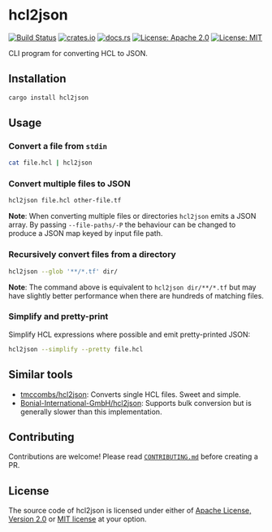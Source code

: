 # hcl2json

[![Build Status](https://github.com/martinohmann/hcl-rs/workflows/ci/badge.svg)](https://github.com/martinohmann/hcl-rs/actions?query=workflow%3Aci)
[![crates.io](https://img.shields.io/crates/v/hcl2json)](https://crates.io/crates/hcl2json)
[![docs.rs](https://img.shields.io/docsrs/hcl2json)](https://docs.rs/hcl2json)
[![License: Apache 2.0](https://img.shields.io/badge/License-Apache_2.0-blue.svg)](https://opensource.org/licenses/Apache-2.0)
[![License: MIT](https://img.shields.io/badge/License-MIT-yellow.svg)](https://opensource.org/licenses/MIT)

CLI program for converting HCL to JSON.

## Installation

```sh
cargo install hcl2json
```

## Usage

### Convert a file from `stdin`

```sh
cat file.hcl | hcl2json
```

### Convert multiple files to JSON

```sh
hcl2json file.hcl other-file.tf
```

**Note**: When converting multiple files or directories `hcl2json` emits a JSON
array. By passing `--file-paths/-P` the behaviour can be changed to produce a
JSON map keyed by input file path.

### Recursively convert files from a directory

```sh
hcl2json --glob '**/*.tf' dir/
```

**Note**: The command above is equivalent to `hcl2json dir/**/*.tf` but may
have slightly better performance when there are hundreds of matching files.

### Simplify and pretty-print

Simplify HCL expressions where possible and emit pretty-printed JSON:

```sh
hcl2json --simplify --pretty file.hcl
```

## Similar tools

- [tmccombs/hcl2json](https://github.com/tmccombs/hcl2json): Converts single
  HCL files. Sweet and simple.
- [Bonial-International-GmbH/hcl2json](https://github.com/Bonial-International-GmbH/hcl2json):
  Supports bulk conversion but is generally slower than this implementation.

## Contributing

Contributions are welcome! Please read
[`CONTRIBUTING.md`](https://github.com/martinohmann/hcl-rs/blob/main/CONTRIBUTING.md)
before creating a PR.

## License

The source code of hcl2json is licensed under either of [Apache License, Version
2.0](https://github.com/martinohmann/hcl-rs/blob/main/LICENSE-APACHE) or [MIT
license](https://github.com/martinohmann/hcl-rs/blob/main/LICENSE-MIT) at your
option.
